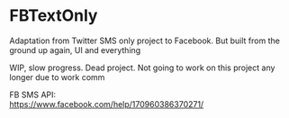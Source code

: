 # FBTextOnly
Adaptation from Twitter SMS only project to Facebook. But built from the ground up again, UI and everything

WIP, slow progress. Dead project. Not going to work on this project any longer due to work comm

FB SMS API:
<br/>
https://www.facebook.com/help/170960386370271/
